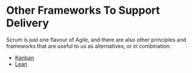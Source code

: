 # Other Frameworks To Support Delivery

Scrum is just one flavour of Agile, and there are also other principles and frameworks that are useful to us as alternatives, or in combination:

* [Kanban](/delivery_recipe/kanban.md)
* [Lean](/delivery_recipe/lean.md)
